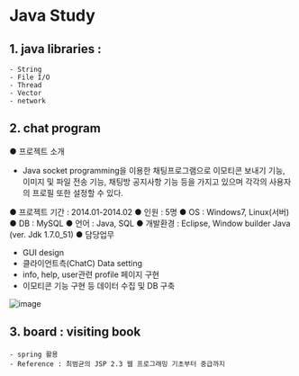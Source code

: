 # Java Study

## 1. java libraries :
    - String
    - File I/O
    - Thread
    - Vector
    - network

## 2. chat program 
●  프로젝트 소개 
 - Java socket programming을 이용한 채팅프로그램으로 이모티콘 보내기 기능, 이미지 및 파일 전송 기능, 채팅방 공지사항 기능 등을 가지고 있으며 각각의 사용자의 프로필 또한 설정할 수 있다.

●  프로젝트 기간 : 2014.01-2014.02 
●  인원 : 5명
●  OS : Windows7, Linux(서버)
●  DB : MySQL
●  언어 : Java, SQL
●  개발환경 : Eclipse, Window builder Java (ver. Jdk 1.7.0_51)
●  담당업무
 - GUI design
 - 클라이언트측(ChatC) Data  setting 
 - info, help, user관련 profile 페이지 구현
 - 이모티콘 기능 구현 등 데이터 수집 및 DB 구축

![image](https://user-images.githubusercontent.com/8167433/74086994-b8f37180-4acb-11ea-9a16-d2d34ccb3446.png)


## 3. board : visiting book
    - spring 활용
    - Reference : 최범균의 JSP 2.3 웹 프로그래밍 기초부터 중급까지
